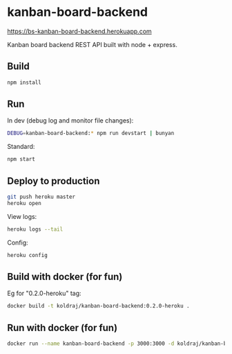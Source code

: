 # kanban-board-backend

<https://bs-kanban-board-backend.herokuapp.com>

Kanban board backend REST API built with node + express.

## Build

```sh
npm install
```

## Run

In dev (debug log and monitor file changes):

```sh
DEBUG=kanban-board-backend:* npm run devstart | bunyan
```

Standard:

```sh
npm start
```

## Deploy to production

```sh
git push heroku master
heroku open
```

View logs:

```sh
heroku logs --tail
```

Config:

```sh
heroku config
```

## Build with docker (for fun)

Eg for "0.2.0-heroku" tag:

```sh
docker build -t koldraj/kanban-board-backend:0.2.0-heroku .
```

## Run with docker (for fun)

```sh
docker run --name kanban-board-backend -p 3000:3000 -d koldraj/kanban-board-backend:0.2.0-heroku
```
